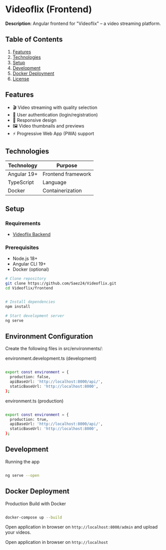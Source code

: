 # Videoflix (Frontend)

**Description**: Angular frontend for "Videoflix" – a video streaming platform.

## Table of Contents

1. [Features](#features)
2. [Technologies](#technologies)
3. [Setup](#setup)
4. [Development](#development)
5. [Docker Deployment](#docker-deployment)
6. [License](https://github.com/Saez24/Videoflix/blob/main/LICENSE)

## Features

- 🎬 Video streaming with quality selection
- 🔐 User authentication (login/registration)
- 📱 Responsive design
- 🖼️ Video thumbnails and previews
- ⚡ Progressive Web App (PWA) support

## Technologies

| Technology  | Purpose            |
| ----------- | ------------------ |
| Angular 19+ | Frontend framework |
| TypeScript  | Language           |
| Docker      | Containerization   |

## Setup

### Requirements

- [Videoflix Backend](https://github.com/Saez24/Videoflix/tree/main/backend)

### Prerequisites

- Node.js 18+
- Angular CLI 19+
- Docker (optional)

```bash
# Clone repository
git clone https://github.com/Saez24/Videoflix.git
cd Videoflix/frontend


# Install dependencies
npm install

# Start development server
ng serve

```

## Environment Configuration

Create the following files in src/environments/:

environment.development.ts (development)

```bash

export const environment = {
  production: false,
  apiBaseUrl: 'http://localhost:8000/api/',
  staticBaseUrl: 'http://localhost:8000',
};

```

environment.ts (production)

```bash

export const environment = {
  production: true,
  apiBaseUrl: 'http://localhost:8000/api/',
  staticBaseUrl: 'http://localhost:8000',
};

```

## Development

Running the app

```bash

ng serve --open

```

## Docker Deployment

Production Build with Docker

```bash

docker-compose up --build

```

Open application in browser on `http://localhost:8000/admin` and upload your videos.

Open application in browser on `http://localhost`
